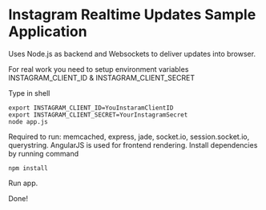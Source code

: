 Instagram Realtime Updates Sample Application
=============================================

Uses Node.js as backend and Websockets to deliver updates into browser.

For real work you need to setup environment variables
INSTAGRAM_CLIENT_ID & INSTAGRAM_CLIENT_SECRET

Type in shell

    export INSTAGRAM_CLIENT_ID=YouInstaramClientID
    export INSTAGRAM_CLIENT_SECRET=YourInstagramSecret
    node app.js

Required to run: memcached, express, jade, socket.io, session.socket.io, querystring.
AngularJS is used for frontend rendering.
Install dependencies by running command

    npm install

Run app.

Done!
